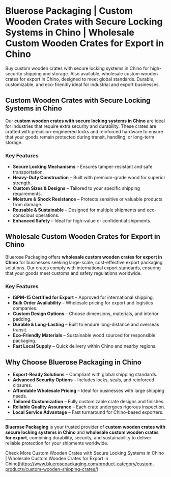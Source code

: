 # Bluerose Packaging | Custom Wooden Crates with Secure Locking Systems in Chino | Wholesale Custom Wooden Crates for Export in Chino

Buy custom wooden crates with secure locking systems in Chino for high-security shipping and storage. Also available, wholesale custom wooden crates for export in Chino, designed to meet global standards. Durable, customizable, and eco-friendly ideal for industrial and export businesses.

## Custom Wooden Crates with Secure Locking Systems in Chino

Our **custom wooden crates with secure locking systems in Chino** are ideal for industries that require extra security and durability. These crates are crafted with precision-engineered locks and reinforced hardware to ensure that your goods remain protected during transit, handling, or long-term storage.

### Key Features

- **Secure Locking Mechanisms** – Ensures tamper-resistant and safe transportation.  
- **Heavy-Duty Construction** – Built with premium-grade wood for superior strength.  
- **Custom Sizes & Designs** – Tailored to your specific shipping requirements.  
- **Moisture & Shock Resistance** – Protects sensitive or valuable products from damage.  
- **Reusable & Sustainable** – Designed for multiple shipments and eco-conscious operations.  
- **Enhanced Safety** – Ideal for high-value or confidential shipments.  

## Wholesale Custom Wooden Crates for Export in Chino

Bluerose Packaging offers **wholesale custom wooden crates for export in Chino** for businesses seeking large-scale, cost-effective export packaging solutions. Our crates comply with international export standards, ensuring that your goods meet customs and safety regulations worldwide.

### Key Features

- **ISPM-15 Certified for Export** – Approved for international shipping.  
- **Bulk Order Availability** – Wholesale pricing for export and logistics companies.  
- **Custom Design Options** – Choose dimensions, materials, and interior padding.  
- **Durable & Long-Lasting** – Built to endure long-distance and overseas transit.  
- **Eco-Friendly Materials** – Sustainable wood sourced for responsible packaging.  
- **Fast Local Supply** – Quick delivery within Chino and nearby regions.  

## Why Choose Bluerose Packaging in Chino

- **Export-Ready Solutions** – Compliant with global shipping standards.  
- **Advanced Security Options** – Includes locks, seals, and reinforced closures.  
- **Affordable Wholesale Pricing** – Ideal for businesses with large shipping needs.  
- **Tailored Customization** – Fully customizable crate designs and finishes.  
- **Reliable Quality Assurance** – Each crate undergoes rigorous inspection.  
- **Local Service Advantage** – Fast turnaround for Chino-based exporters.  

---

**Bluerose Packaging** is your trusted provider of **custom wooden crates with secure locking systems in Chino** and **wholesale custom wooden crates for export**, combining durability, security, and sustainability to deliver reliable protection for your shipments worldwide.

Check More Custom Wooden Crates with Secure Locking Systems in Chino | Wholesale Custom Wooden Crates for Export in Chino(https://www.bluerosepackaging.com/product-category/custom-products/custom-wooden-shipping-crates/)



